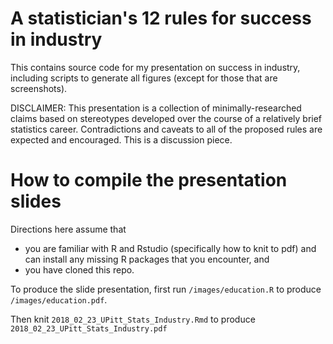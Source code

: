 # A statistician's 12 rules for success in industry

This contains source code for my presentation on success in industry, including scripts to generate all figures (except for those that are screenshots).

DISCLAIMER: This presentation is a collection of minimally-researched claims based on stereotypes developed over the course of a relatively brief statistics career. Contradictions and caveats to all of the proposed rules are expected and encouraged. This is a discussion piece.

# How to compile the presentation slides

Directions here assume that

- you are familiar with R and Rstudio (specifically how to knit to pdf) and can install any missing R packages that you encounter, and
- you have cloned this repo.

To produce the slide presentation, first run `/images/education.R` to produce `/images/education.pdf`.

Then knit `2018_02_23_UPitt_Stats_Industry.Rmd` to produce `2018_02_23_UPitt_Stats_Industry.pdf`

